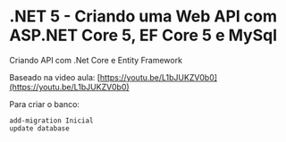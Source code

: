 
# .NET 5 - Criando uma Web API com ASP.NET Core 5, EF Core 5 e MySql

Criando API com .Net Core e Entity Framework

Baseado na video aula:
[https://youtu.be/L1bJUKZV0b0](https://youtu.be/L1bJUKZV0b0)

Para criar o banco:

    add-migration Inicial
    update database

